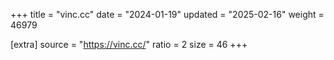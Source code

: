 +++
title = "vinc.cc"
date = "2024-01-19"
updated = "2025-02-16"
weight = 46979

[extra]
source = "https://vinc.cc/"
ratio = 2
size = 46
+++
